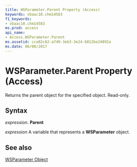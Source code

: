```yaml
---
title: WSParameter.Parent Property (Access)
keywords: vbaac10.chm14583
f1_keywords:
- vbaac10.chm14583
ms.prod: access
api_name:
- Access.WSParameter.Parent
ms.assetid: cca02c62-a749-3eb3-3e24-6812be24892a
ms.date: 06/08/2017
---
```



# WSParameter.Parent Property (Access)

Returns the parent object for the specified object. Read-only.


## Syntax

 _expression_. **Parent**

 _expression_ A variable that represents a **WSParameter** object.


## See also


[WSParameter Object](Access.WSParameter.md)

